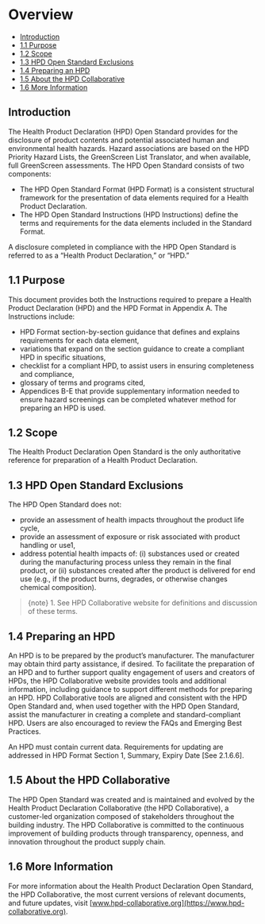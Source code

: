 # Overview

- [Introduction](#introduction)
- [1.1 Purpose](#purpose)
- [1.2 Scope](#scope)
- [1.3 HPD Open Standard Exclusions](#exclusions)
- [1.4 Preparing an HPD](#preparing)
- [1.5 About the HPD Collaborative](#about)
- [1.6 More Information](#more)

<a name="introduction"></a>
## Introduction

The Health Product Declaration (HPD) Open Standard provides for the disclosure of product contents and potential associated human and environmental health hazards. Hazard associations are based on the HPD Priority Hazard Lists, the GreenScreen List Translator, and when available, full GreenScreen assessments. The HPD Open Standard consists of two components:

* The HPD Open Standard Format (HPD Format) is a consistent structural framework for the presentation of data elements required for a Health Product Declaration.
* The HPD Open Standard Instructions (HPD Instructions) define the terms and requirements for the data elements included in the Standard Format.

A disclosure completed in compliance with the HPD Open Standard is referred to as a “Health Product Declaration,” or “HPD.”

<a name="purpose"></a>
## 1.1 Purpose

This document provides both the Instructions required to prepare a Health Product Declaration (HPD) and the HPD Format in Appendix A.
The Instructions include:

* HPD Format section-by-section guidance that defines and explains requirements for each data
element,
* variations that expand on the section guidance to create a compliant HPD in specific
situations,
* checklist for a compliant HPD, to assist users in ensuring completeness and compliance,
* glossary of terms and programs cited,
* Appendices B-E that provide supplementary information needed to ensure hazard screenings
can be completed whatever method for preparing an HPD is used.

<a name="scope"></a>
## 1.2 Scope

The Health Product Declaration Open Standard is the only authoritative reference for preparation of a Health Product Declaration.

<a name="exclusions"></a>
## 1.3 HPD Open Standard Exclusions

The HPD Open Standard does not:

* provide an assessment of health impacts throughout the product life cycle,
* provide an assessment of exposure or risk associated with product handling or use1,
* address potential health impacts of: (i) substances used or created during the manufacturing
process unless they remain in the final product, or (ii) substances created after the product is delivered for end use (e.g., if the product burns, degrades, or otherwise changes chemical composition).

> {note} 1. See HPD Collaborative website for definitions and discussion of these terms.

<a name="preparing"></a>
## 1.4 Preparing an HPD

An HPD is to be prepared by the product’s manufacturer. The manufacturer may obtain third party assistance, if desired. To facilitate the preparation of an HPD and to further support quality engagement of users and creators of HPDs, the HPD Collaborative website provides tools and additional information, including guidance to support different methods for preparing an HPD. HPD Collaborative tools are aligned and consistent with the HPD Open Standard and, when used together with the HPD Open Standard, assist the manufacturer in creating a complete and standard-compliant HPD. Users are also encouraged to review the FAQs and Emerging Best Practices.

An HPD must contain current data. Requirements for updating are addressed in HPD Format Section 1, Summary, Expiry Date [See 2.1.6.6].

<a name="about"></a>
## 1.5 About the HPD Collaborative

The HPD Open Standard was created and is maintained and evolved by the Health Product Declaration Collaborative (the HPD Collaborative), a customer-led organization composed of stakeholders throughout the building industry. The HPD Collaborative is committed to the continuous improvement of building products through transparency, openness, and innovation throughout the product supply chain.

<a name="more"></a>
## 1.6 More Information

For more information about the Health Product Declaration Open Standard, the HPD Collaborative, the most current versions of relevant documents, and future updates, visit [www.hpd-collaborative.org](https://www.hpd-collaborative.org).
